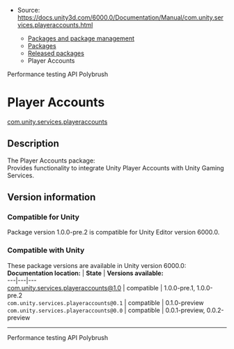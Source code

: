 * Source: https://docs.unity3d.com/6000.0/Documentation/Manual/com.unity.services.playeraccounts.html

  * [Packages and package management](https://docs.unity3d.com/6000.0/Documentation/Manual/PackagesList.html)
  * [Packages](https://docs.unity3d.com/6000.0/Documentation/Manual/Packages-all.html)
  * [Released packages](https://docs.unity3d.com/6000.0/Documentation/Manual/pack-safe.html)
  * Player Accounts 


[](https://docs.unity3d.com/6000.0/Documentation/Manual/com.unity.test-framework.performance.html)
Performance testing API 
[](https://docs.unity3d.com/6000.0/Documentation/Manual/com.unity.polybrush.html)
Polybrush 
# Player Accounts
[com.unity.services.playeraccounts](https://docs.unity3d.com/Packages/com.unity.services.playeraccounts@1.0/manual/index.html)
## Description
The Player Accounts package:   
Provides functionality to integrate Unity Player Accounts with Unity Gaming Services. 
## Version information
### Compatible for Unity
Package version 1.0.0-pre.2 is compatible for Unity Editor version 6000.0.
### Compatible with Unity
These package versions are available in Unity version 6000.0:
**Documentation location:** | **State** | **Versions available:**  
---|---|---  
[com.unity.services.playeraccounts@1.0](https://docs.unity3d.com/Packages/com.unity.services.playeraccounts@1.0/manual/index.html) | compatible | 1.0.0-pre.1, 1.0.0-pre.2  
`com.unity.services.playeraccounts@0.1` | compatible | 0.1.0-preview  
`com.unity.services.playeraccounts@0.0` | compatible | 0.0.1-preview, 0.0.2-preview  
* * *
[](https://docs.unity3d.com/6000.0/Documentation/Manual/com.unity.test-framework.performance.html)
Performance testing API 
[](https://docs.unity3d.com/6000.0/Documentation/Manual/com.unity.polybrush.html)
Polybrush 
